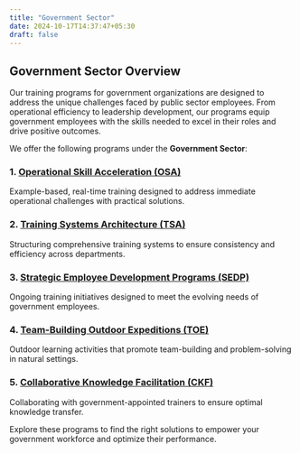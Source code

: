 ```yaml
---
title: "Government Sector"
date: 2024-10-17T14:37:47+05:30
draft: false
---
```


## Government Sector Overview

Our training programs for government organizations are designed to address the unique challenges faced by public sector employees. From operational efficiency to leadership development, our programs equip government employees with the skills needed to excel in their roles and drive positive outcomes.

We offer the following programs under the **Government Sector**:

### 1. [Operational Skill Acceleration (OSA)](/clientele-beneficiaries/govt/osa)

Example-based, real-time training designed to address immediate operational challenges with practical solutions.

### 2. [Training Systems Architecture (TSA)](/clientele-beneficiaries/govt/tsa)

Structuring comprehensive training systems to ensure consistency and efficiency across departments.

### 3. [Strategic Employee Development Programs (SEDP)](/clientele-beneficiaries/govt/sedp)

Ongoing training initiatives designed to meet the evolving needs of government employees.

### 4. [Team-Building Outdoor Expeditions (TOE)](/clientele-beneficiaries/govt/toe)

Outdoor learning activities that promote team-building and problem-solving in natural settings.

### 5. [Collaborative Knowledge Facilitation (CKF)](/clientele-beneficiaries/govt/ckf)

Collaborating with government-appointed trainers to ensure optimal knowledge transfer.

Explore these programs to find the right solutions to empower your government workforce and optimize their performance.
